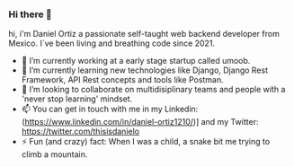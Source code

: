 ### Hi there 👋

hi, i'm Daniel Ortiz a passionate self-taught web backend developer from Mexico. I´ve been living and breathing code since 2021.

- 🔭 I’m currently working at a early stage startup called umoob.
- 🌱 I’m currently learning new technologies like Django, Django Rest Framework, API Rest concepts and tools like Postman.
- 👯 I’m looking to collaborate on multidisiplinary teams and people with a 'never stop learning' mindset.
- 📫 You can get in touch with me in my Linkedin: (https://www.linkedin.com/in/daniel-ortiz1210/)] and my Twitter: https://twitter.com/thisisdanielo
- ⚡ Fun (and crazy) fact: When I was a child, a snake bit me trying to climb a mountain. 


